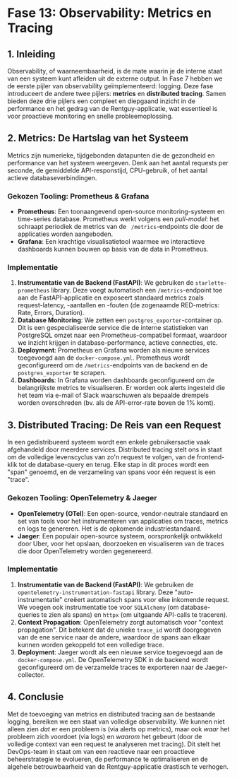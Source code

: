 # Fase 13: Observability: Metrics en Tracing

## 1. Inleiding

Observability, of waarneembaarheid, is de mate waarin je de interne staat van een systeem kunt afleiden uit de externe output. In Fase 7 hebben we de eerste pijler van observability geïmplementeerd: logging. Deze fase introduceert de andere twee pijlers: **metrics** en **distributed tracing**. Samen bieden deze drie pijlers een compleet en diepgaand inzicht in de performance en het gedrag van de Rentguy-applicatie, wat essentieel is voor proactieve monitoring en snelle probleemoplossing.

## 2. Metrics: De Hartslag van het Systeem

Metrics zijn numerieke, tijdgebonden datapunten die de gezondheid en performance van het systeem weergeven. Denk aan het aantal requests per seconde, de gemiddelde API-responstijd, CPU-gebruik, of het aantal actieve databaseverbindingen.

### Gekozen Tooling: Prometheus & Grafana

-   **Prometheus**: Een toonaangevend open-source monitoring-systeem en time-series database. Prometheus werkt volgens een *pull-model*: het schraapt periodiek de metrics van de ` /metrics`-endpoints die door de applicaties worden aangeboden.
-   **Grafana**: Een krachtige visualisatietool waarmee we interactieve dashboards kunnen bouwen op basis van de data in Prometheus.

### Implementatie

1.  **Instrumentatie van de Backend (FastAPI)**: We gebruiken de `starlette-prometheus` library. Deze voegt automatisch een `/metrics`-endpoint toe aan de FastAPI-applicatie en exposeert standaard metrics zoals request-latency, -aantallen en -fouten (de zogenaamde RED-metrics: Rate, Errors, Duration).
2.  **Database Monitoring**: We zetten een `postgres_exporter`-container op. Dit is een gespecialiseerde service die de interne statistieken van PostgreSQL omzet naar een Prometheus-compatibel formaat, waardoor we inzicht krijgen in database-performance, actieve connecties, etc.
3.  **Deployment**: Prometheus en Grafana worden als nieuwe services toegevoegd aan de `docker-compose.yml`. Prometheus wordt geconfigureerd om de `/metrics`-endpoints van de backend en de `postgres_exporter` te scrapen.
4.  **Dashboards**: In Grafana worden dashboards geconfigureerd om de belangrijkste metrics te visualiseren. Er worden ook alerts ingesteld die het team via e-mail of Slack waarschuwen als bepaalde drempels worden overschreden (bv. als de API-error-rate boven de 1% komt).

## 3. Distributed Tracing: De Reis van een Request

In een gedistribueerd systeem wordt een enkele gebruikersactie vaak afgehandeld door meerdere services. Distributed tracing stelt ons in staat om de volledige levenscyclus van zo'n request te volgen, van de frontend-klik tot de database-query en terug. Elke stap in dit proces wordt een "span" genoemd, en de verzameling van spans voor één request is een "trace".

### Gekozen Tooling: OpenTelemetry & Jaeger

-   **OpenTelemetry (OTel)**: Een open-source, vendor-neutrale standaard en set van tools voor het instrumenteren van applicaties om traces, metrics en logs te genereren. Het is de opkomende industriestandaard.
-   **Jaeger**: Een populair open-source systeem, oorspronkelijk ontwikkeld door Uber, voor het opslaan, doorzoeken en visualiseren van de traces die door OpenTelemetry worden gegenereerd.

### Implementatie

1.  **Instrumentatie van de Backend (FastAPI)**: We gebruiken de `opentelemetry-instrumentation-fastapi` library. Deze "auto-instrumentatie" creëert automatisch spans voor elke inkomende request. We voegen ook instrumentatie toe voor `SQLAlchemy` (om database-queries te zien als spans) en `httpx` (om uitgaande API-calls te traceren).
2.  **Context Propagation**: OpenTelemetry zorgt automatisch voor "context propagation". Dit betekent dat de unieke `trace_id` wordt doorgegeven van de ene service naar de andere, waardoor de spans aan elkaar kunnen worden gekoppeld tot een volledige trace.
3.  **Deployment**: Jaeger wordt als een nieuwe service toegevoegd aan de `docker-compose.yml`. De OpenTelemetry SDK in de backend wordt geconfigureerd om de verzamelde traces te exporteren naar de Jaeger-collector.

## 4. Conclusie

Met de toevoeging van metrics en distributed tracing aan de bestaande logging, bereiken we een staat van volledige observability. We kunnen niet alleen zien *dat* er een probleem is (via alerts op metrics), maar ook *waar* het probleem zich voordoet (via logs) en *waarom* het gebeurt (door de volledige context van een request te analyseren met tracing). Dit stelt het DevOps-team in staat om van een reactieve naar een proactieve beheerstrategie te evolueren, de performance te optimaliseren en de algehele betrouwbaarheid van de Rentguy-applicatie drastisch te verhogen.
